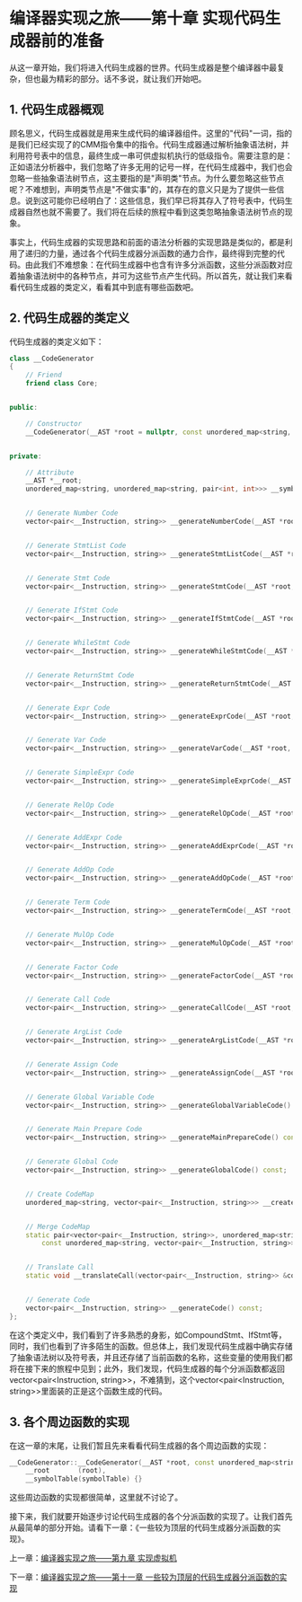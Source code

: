 # 编译器实现之旅——第十章 实现代码生成器前的准备

从这一章开始，我们将进入代码生成器的世界。代码生成器是整个编译器中最复杂，但也最为精彩的部分。话不多说，就让我们开始吧。

## 1. 代码生成器概观

顾名思义，代码生成器就是用来生成代码的编译器组件。这里的"代码"一词，指的是我们已经实现了的CMM指令集中的指令。代码生成器通过解析抽象语法树，并利用符号表中的信息，最终生成一串可供虚拟机执行的低级指令。需要注意的是：正如语法分析器中，我们忽略了许多无用的记号一样，在代码生成器中，我们也会忽略一些抽象语法树节点，这主要指的是"声明类"节点。为什么要忽略这些节点呢？不难想到，声明类节点是"不做实事"的，其存在的意义只是为了提供一些信息。说到这可能你已经明白了：这些信息，我们早已将其存入了符号表中，代码生成器自然也就不需要了。我们将在后续的旅程中看到这类忽略抽象语法树节点的现象。

事实上，代码生成器的实现思路和前面的语法分析器的实现思路是类似的，都是利用了递归的力量，通过各个代码生成器分派函数的通力合作，最终得到完整的代码。由此我们不难想象：在代码生成器中也含有许多分派函数，这些分派函数对应着抽象语法树中的各种节点，并可为这些节点产生代码。所以首先，就让我们来看看代码生成器的类定义，看看其中到底有哪些函数吧。

## 2. 代码生成器的类定义

代码生成器的类定义如下：

``` Cpp
class __CodeGenerator
{
    // Friend
    friend class Core;


public:

    // Constructor
    __CodeGenerator(__AST *root = nullptr, const unordered_map<string, unordered_map<string, pair<int, int>>> &symbolTable = {});


private:

    // Attribute
    __AST *__root;
    unordered_map<string, unordered_map<string, pair<int, int>>> __symbolTable;


    // Generate Number Code
    vector<pair<__Instruction, string>> __generateNumberCode(__AST *root, const string &) const;


    // Generate StmtList Code
    vector<pair<__Instruction, string>> __generateStmtListCode(__AST *root, const string &curFuncName) const;


    // Generate Stmt Code
    vector<pair<__Instruction, string>> __generateStmtCode(__AST *root, const string &curFuncName) const;


    // Generate IfStmt Code
    vector<pair<__Instruction, string>> __generateIfStmtCode(__AST *root, const string &curFuncName) const;


    // Generate WhileStmt Code
    vector<pair<__Instruction, string>> __generateWhileStmtCode(__AST *root, const string &curFuncName) const;


    // Generate ReturnStmt Code
    vector<pair<__Instruction, string>> __generateReturnStmtCode(__AST *root, const string &curFuncName) const;


    // Generate Expr Code
    vector<pair<__Instruction, string>> __generateExprCode(__AST *root, const string &curFuncName) const;


    // Generate Var Code
    vector<pair<__Instruction, string>> __generateVarCode(__AST *root, const string &curFuncName) const;


    // Generate SimpleExpr Code
    vector<pair<__Instruction, string>> __generateSimpleExprCode(__AST *root, const string &curFuncName) const;


    // Generate RelOp Code
    vector<pair<__Instruction, string>> __generateRelOpCode(__AST *root, const string &) const;


    // Generate AddExpr Code
    vector<pair<__Instruction, string>> __generateAddExprCode(__AST *root, const string &curFuncName) const;


    // Generate AddOp Code
    vector<pair<__Instruction, string>> __generateAddOpCode(__AST *root, const string &) const;


    // Generate Term Code
    vector<pair<__Instruction, string>> __generateTermCode(__AST *root, const string &curFuncName) const;


    // Generate MulOp Code
    vector<pair<__Instruction, string>> __generateMulOpCode(__AST *root, const string &) const;


    // Generate Factor Code
    vector<pair<__Instruction, string>> __generateFactorCode(__AST *root, const string &curFuncName) const;


    // Generate Call Code
    vector<pair<__Instruction, string>> __generateCallCode(__AST *root, const string &curFuncName) const;


    // Generate ArgList Code
    vector<pair<__Instruction, string>> __generateArgListCode(__AST *root, const string &curFuncName) const;


    // Generate Assign Code
    vector<pair<__Instruction, string>> __generateAssignCode(__AST *root, const string &curFuncName) const;


    // Generate Global Variable Code
    vector<pair<__Instruction, string>> __generateGlobalVariableCode() const;


    // Generate Main Prepare Code
    vector<pair<__Instruction, string>> __generateMainPrepareCode() const;


    // Generate Global Code
    vector<pair<__Instruction, string>> __generateGlobalCode() const;


    // Create CodeMap
    unordered_map<string, vector<pair<__Instruction, string>>> __createCodeMap() const;


    // Merge CodeMap
    static pair<vector<pair<__Instruction, string>>, unordered_map<string, int>> __mergeCodeMap(
        const unordered_map<string, vector<pair<__Instruction, string>>> &codeMap);


    // Translate Call
    static void __translateCall(vector<pair<__Instruction, string>> &codeList, const unordered_map<string, int> &funcJmpMap);


    // Generate Code
    vector<pair<__Instruction, string>> __generateCode() const;
};
```

在这个类定义中，我们看到了许多熟悉的身影，如CompoundStmt、IfStmt等，同时，我们也看到了许多陌生的函数。但总体上，我们发现代码生成器中确实存储了抽象语法树以及符号表，并且还存储了当前函数的名称，这些变量的使用我们都将在接下来的旅程中见到；此外，我们发现，代码生成器的每个分派函数都返回vector<pair<Instruction, string>>，不难猜到，这个vector<pair<Instruction, string>>里面装的正是这个函数生成的代码。

## 3. 各个周边函数的实现

在这一章的末尾，让我们暂且先来看看代码生成器的各个周边函数的实现：

``` Cpp
__CodeGenerator::__CodeGenerator(__AST *root, const unordered_map<string, unordered_map<string, pair<int, int>>> &symbolTable):
    __root       (root),
    __symbolTable(symbolTable) {}
```

这些周边函数的实现都很简单，这里就不讨论了。

接下来，我们就要开始逐步讨论代码生成器的各个分派函数的实现了。让我们首先从最简单的部分开始。请看下一章：《一些较为顶层的代码生成器分派函数的实现》。



上一章：[编译器实现之旅——第九章 实现虚拟机](编译器实现之旅——第九章%20实现虚拟机.md)

下一章：[编译器实现之旅——第十一章 一些较为顶层的代码生成器分派函数的实现](编译器实现之旅——第十一章%20一些较为顶层的代码生成器分派函数的实现.md)
